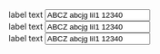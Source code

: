 <div class="au-body example-form-item">
  <label for="text-input-sm">label text</label>
  <input class="au-text-input au-text-input--width-sm" name="text-input-sm" id="text-input-sm" type="text" value="ABCZ abcjg liI1 12340">
</div>

<div class="au-body example-form-item">
  <label for="text-input">label text</label>
  <input class="au-text-input au-text-input--width-md" name="text-input-md" id="text-input-md" type="text" value="ABCZ abcjg liI1 12340">
</div>

<div class="au-body example-form-item">
  <label for="text-input-lg">label text</label>
  <input class="au-text-input au-text-input--width-lg" name="text-input-lg" id="text-input-lg" type="text" value="ABCZ abcjg liI1 12340">
</div>
